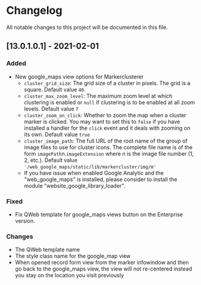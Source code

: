 # Changelog

All notable changes to this project will be documented in this file.

## [13.0.1.0.1] - 2021-02-01

### Added
- New google_maps view options for Markerclusterer
  - `cluster_grid_size`: The grid size of a cluster in pixels. The grid is a square. Default value `40`.
  - `cluster_max_zoom_level`: The maximum zoom level at which clustering is enabled or `null` if clustering is to be enabled at all zoom levels. Default value `7`
  - `cluster_zoom_on_click`: Whether to zoom the map when a cluster marker is clicked. You may want to set this to `false` if you have installed a handler for the `click` event and it deals with zooming on its own. Default value `true`
  - `cluster_image_path`: The full URL of the root name of the group of image files to use for cluster icons. The complete file name is of the form `imagePath`n.`imageExtension` where n is the image file number (1, 2, etc.). Default value `'/web_google_maps/static/lib/markercluster/img/m'`
  - If you have issue when enabled Google Analytic and the "web_google_maps" is installed, please consider to install the module "website_google_library_loader".
### Fixed
- Fix QWeb template for google_maps views button on the Enterprise version.

### Changes
- The QWeb template name
- The style class name for the google_map view 
- When opened record form view from the marker infowindow and then go back to the google_maps view, the view will not re-centered instead you stay on the location you visit previously
